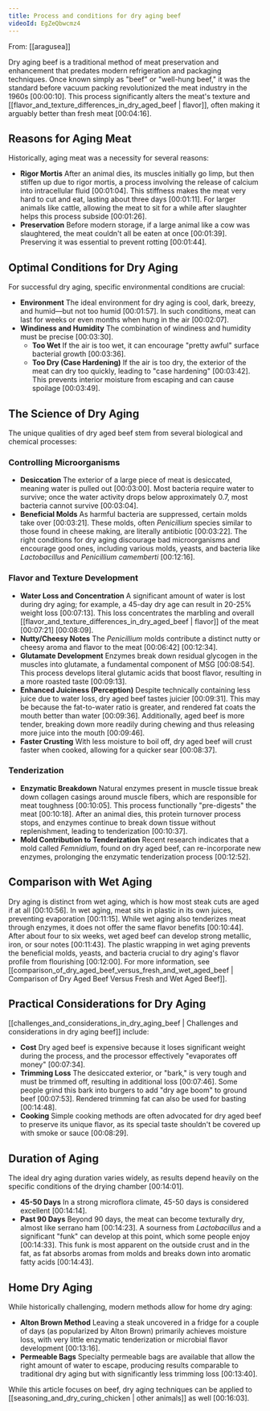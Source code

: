 ```yaml
---
title: Process and conditions for dry aging beef
videoId: EgZeQbwcmz4
---
```


From: [[aragusea]] <br/> 

Dry aging beef is a traditional method of meat preservation and enhancement that predates modern refrigeration and packaging techniques. Once known simply as "beef" or "well-hung beef," it was the standard before vacuum packing revolutionized the meat industry in the 1960s <a class="yt-timestamp" data-t="00:00:10">[00:00:10]</a>. This process significantly alters the meat's texture and [[flavor_and_texture_differences_in_dry_aged_beef | flavor]], often making it arguably better than fresh meat <a class="yt-timestamp" data-t="00:04:16">[00:04:16]</a>.

## Reasons for Aging Meat

Historically, aging meat was a necessity for several reasons:
*   **Rigor Mortis** After an animal dies, its muscles initially go limp, but then stiffen up due to rigor mortis, a process involving the release of calcium into intracellular fluid <a class="yt-timestamp" data-t="00:01:04">[00:01:04]</a>. This stiffness makes the meat very hard to cut and eat, lasting about three days <a class="yt-timestamp" data-t="00:01:11">[00:01:11]</a>. For larger animals like cattle, allowing the meat to sit for a while after slaughter helps this process subside <a class="yt-timestamp" data-t="00:01:26">[00:01:26]</a>.
*   **Preservation** Before modern storage, if a large animal like a cow was slaughtered, the meat couldn't all be eaten at once <a class="yt-timestamp" data-t="00:01:39">[00:01:39]</a>. Preserving it was essential to prevent rotting <a class="yt-timestamp" data-t="00:01:44">[00:01:44]</a>.

## Optimal Conditions for Dry Aging

For successful dry aging, specific environmental conditions are crucial:
*   **Environment** The ideal environment for dry aging is cool, dark, breezy, and humid—but not too humid <a class="yt-timestamp" data-t="00:01:57">[00:01:57]</a>. In such conditions, meat can last for weeks or even months when hung in the air <a class="yt-timestamp" data-t="00:02:07">[00:02:07]</a>.
*   **Windiness and Humidity** The combination of windiness and humidity must be precise <a class="yt-timestamp" data-t="00:03:30">[00:03:30]</a>.
    *   **Too Wet** If the air is too wet, it can encourage "pretty awful" surface bacterial growth <a class="yt-timestamp" data-t="00:03:36">[00:03:36]</a>.
    *   **Too Dry (Case Hardening)** If the air is too dry, the exterior of the meat can dry too quickly, leading to "case hardening" <a class="yt-timestamp" data-t="00:03:42">[00:03:42]</a>. This prevents interior moisture from escaping and can cause spoilage <a class="yt-timestamp" data-t="00:03:49">[00:03:49]</a>.

## The Science of Dry Aging

The unique qualities of dry aged beef stem from several biological and chemical processes:

### Controlling Microorganisms
*   **Desiccation** The exterior of a large piece of meat is desiccated, meaning water is pulled out <a class="yt-timestamp" data-t="00:03:00">[00:03:00]</a>. Most bacteria require water to survive; once the water activity drops below approximately 0.7, most bacteria cannot survive <a class="yt-timestamp" data-t="00:03:04">[00:03:04]</a>.
*   **Beneficial Molds** As harmful bacteria are suppressed, certain molds take over <a class="yt-timestamp" data-t="00:03:21">[00:03:21]</a>. These molds, often *Penicillium* species similar to those found in cheese making, are literally antibiotic <a class="yt-timestamp" data-t="00:03:22">[00:03:22]</a>. The right conditions for dry aging discourage bad microorganisms and encourage good ones, including various molds, yeasts, and bacteria like *Lactobacillus* and *Penicillium camemberti* <a class="yt-timestamp" data-t="00:12:16">[00:12:16]</a>.

### Flavor and Texture Development
*   **Water Loss and Concentration** A significant amount of water is lost during dry aging; for example, a 45-day dry age can result in 20-25% weight loss <a class="yt-timestamp" data-t="00:07:13">[00:07:13]</a>. This loss concentrates the marbling and overall [[flavor_and_texture_differences_in_dry_aged_beef | flavor]] of the meat <a class="yt-timestamp" data-t="00:07:21">[00:07:21]</a> <a class="yt-timestamp" data-t="00:08:09">[00:08:09]</a>.
*   **Nutty/Cheesy Notes** The *Penicillium* molds contribute a distinct nutty or cheesy aroma and flavor to the meat <a class="yt-timestamp" data-t="00:06:42">[00:06:42]</a> <a class="yt-timestamp" data-t="00:12:34">[00:12:34]</a>.
*   **Glutamate Development** Enzymes break down residual glycogen in the muscles into glutamate, a fundamental component of MSG <a class="yt-timestamp" data-t="00:08:54">[00:08:54]</a>. This process develops literal glutamic acids that boost flavor, resulting in a more roasted taste <a class="yt-timestamp" data-t="00:09:13">[00:09:13]</a>.
*   **Enhanced Juiciness (Perception)** Despite technically containing less juice due to water loss, dry aged beef tastes juicier <a class="yt-timestamp" data-t="00:09:31">[00:09:31]</a>. This may be because the fat-to-water ratio is greater, and rendered fat coats the mouth better than water <a class="yt-timestamp" data-t="00:09:36">[00:09:36]</a>. Additionally, aged beef is more tender, breaking down more readily during chewing and thus releasing more juice into the mouth <a class="yt-timestamp" data-t="00:09:46">[00:09:46]</a>.
*   **Faster Crusting** With less moisture to boil off, dry aged beef will crust faster when cooked, allowing for a quicker sear <a class="yt-timestamp" data-t="00:08:37">[00:08:37]</a>.

### Tenderization
*   **Enzymatic Breakdown** Natural enzymes present in muscle tissue break down collagen casings around muscle fibers, which are responsible for meat toughness <a class="yt-timestamp" data-t="00:10:05">[00:10:05]</a>. This process functionally "pre-digests" the meat <a class="yt-timestamp" data-t="00:10:18">[00:10:18]</a>. After an animal dies, this protein turnover process stops, and enzymes continue to break down tissue without replenishment, leading to tenderization <a class="yt-timestamp" data-t="00:10:37">[00:10:37]</a>.
*   **Mold Contribution to Tenderization** Recent research indicates that a mold called *Femnidium*, found on dry aged beef, can re-incorporate new enzymes, prolonging the enzymatic tenderization process <a class="yt-timestamp" data-t="00:12:52">[00:12:52]</a>.

## Comparison with Wet Aging

Dry aging is distinct from wet aging, which is how most steak cuts are aged if at all <a class="yt-timestamp" data-t="00:10:56">[00:10:56]</a>. In wet aging, meat sits in plastic in its own juices, preventing evaporation <a class="yt-timestamp" data-t="00:11:15">[00:11:15]</a>. While wet aging also tenderizes meat through enzymes, it does not offer the same flavor benefits <a class="yt-timestamp" data-t="00:10:44">[00:10:44]</a>. After about four to six weeks, wet aged beef can develop strong metallic, iron, or sour notes <a class="yt-timestamp" data-t="00:11:43">[00:11:43]</a>. The plastic wrapping in wet aging prevents the beneficial molds, yeasts, and bacteria crucial to dry aging's flavor profile from flourishing <a class="yt-timestamp" data-t="00:12:00">[00:12:00]</a>. For more information, see [[comparison_of_dry_aged_beef_versus_fresh_and_wet_aged_beef | Comparison of Dry Aged Beef Versus Fresh and Wet Aged Beef]].

## Practical Considerations for Dry Aging

[[challenges_and_considerations_in_dry_aging_beef | Challenges and considerations in dry aging beef]] include:
*   **Cost** Dry aged beef is expensive because it loses significant weight during the process, and the processor effectively "evaporates off money" <a class="yt-timestamp" data-t="00:07:34">[00:07:34]</a>.
*   **Trimming Loss** The desiccated exterior, or "bark," is very tough and must be trimmed off, resulting in additional loss <a class="yt-timestamp" data-t="00:07:46">[00:07:46]</a>. Some people grind this bark into burgers to add "dry age boom" to ground beef <a class="yt-timestamp" data-t="00:07:53">[00:07:53]</a>. Rendered trimming fat can also be used for basting <a class="yt-timestamp" data-t="00:14:48">[00:14:48]</a>.
*   **Cooking** Simple cooking methods are often advocated for dry aged beef to preserve its unique flavor, as its special taste shouldn't be covered up with smoke or sauce <a class="yt-timestamp" data-t="00:08:29">[00:08:29]</a>.

## Duration of Aging

The ideal dry aging duration varies widely, as results depend heavily on the specific conditions of the drying chamber <a class="yt-timestamp" data-t="00:14:01">[00:14:01]</a>.
*   **45-50 Days** In a strong microflora climate, 45-50 days is considered excellent <a class="yt-timestamp" data-t="00:14:14">[00:14:14]</a>.
*   **Past 90 Days** Beyond 90 days, the meat can become texturally dry, almost like serrano ham <a class="yt-timestamp" data-t="00:14:23">[00:14:23]</a>. A sourness from *Lactobacillus* and a significant "funk" can develop at this point, which some people enjoy <a class="yt-timestamp" data-t="00:14:33">[00:14:33]</a>. This funk is most apparent on the outside crust and in the fat, as fat absorbs aromas from molds and breaks down into aromatic fatty acids <a class="yt-timestamp" data-t="00:14:43">[00:14:43]</a>.

## Home Dry Aging

While historically challenging, modern methods allow for home dry aging:
*   **Alton Brown Method** Leaving a steak uncovered in a fridge for a couple of days (as popularized by Alton Brown) primarily achieves moisture loss, with very little enzymatic tenderization or microbial flavor development <a class="yt-timestamp" data-t="00:13:16">[00:13:16]</a>.
*   **Permeable Bags** Specialty permeable bags are available that allow the right amount of water to escape, producing results comparable to traditional dry aging but with significantly less trimming loss <a class="yt-timestamp" data-t="00:13:40">[00:13:40]</a>.

While this article focuses on beef, dry aging techniques can be applied to [[seasoning_and_dry_curing_chicken | other animals]] as well <a class="yt-timestamp" data-t="00:16:03">[00:16:03]</a>.